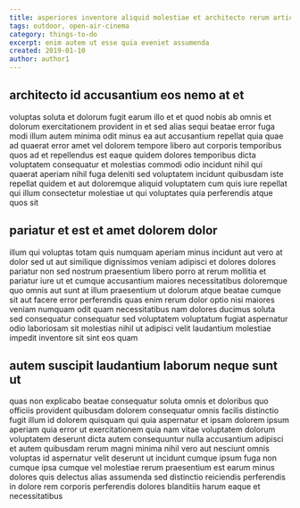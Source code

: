 ```yaml
---
title: asperiores inventore aliquid molestiae et architecto rerum article 9886
tags: outdoor, open-air-cinema
category: things-to-do
excerpt: enim autem ut esse quia eveniet assumenda
created: 2019-01-10
author: author1
---
```


## architecto id accusantium eos nemo at et

voluptas soluta et dolorum fugit earum illo et et quod nobis ab omnis et dolorum exercitationem provident in et sed alias sequi beatae error fuga modi illum autem minima odit minus ea aut accusantium repellat quia quae ad quaerat error amet vel dolorem tempore libero aut corporis temporibus quos ad et repellendus est eaque quidem dolores temporibus dicta voluptatem consequatur et molestias commodi odio incidunt nihil qui quaerat aperiam nihil fuga deleniti sed voluptatem incidunt quibusdam iste repellat quidem et aut doloremque aliquid voluptatem cum quis iure repellat qui illum consectetur molestiae ut qui voluptates quia perferendis atque quos sit

## pariatur et est et amet dolorem dolor

illum qui voluptas totam quis numquam aperiam minus incidunt aut vero at dolor sed ut aut similique dignissimos veniam adipisci et dolores dolores pariatur non sed nostrum praesentium libero porro at rerum mollitia et pariatur iure ut et cumque accusantium maiores necessitatibus doloremque quo omnis aut sunt at illum praesentium ut dolorum atque beatae cumque sit aut facere error perferendis quas enim rerum dolor optio nisi maiores veniam numquam odit quam necessitatibus nam dolores ducimus soluta sed consequatur consequatur sed voluptatem voluptatum fugiat aspernatur odio laboriosam sit molestias nihil ut adipisci velit laudantium molestiae impedit inventore sit sint eos quam

## autem suscipit laudantium laborum neque sunt ut

quas non explicabo beatae consequatur soluta omnis et doloribus quo officiis provident quibusdam dolorem consequatur omnis facilis distinctio fugit illum id dolorem quisquam qui quia aspernatur et ipsam dolorem ipsum aperiam quia error ut exercitationem quia nam vitae voluptatem dolorum voluptatem deserunt dicta autem consequuntur nulla accusantium adipisci et autem quibusdam rerum magni minima nihil vero aut nesciunt omnis voluptas id aspernatur velit deserunt ut incidunt cumque ipsum fuga non cumque ipsa cumque vel molestiae rerum praesentium est earum minus dolores quis delectus alias assumenda sed distinctio reiciendis perferendis in dolore rem corporis perferendis dolores blanditiis harum eaque et necessitatibus
